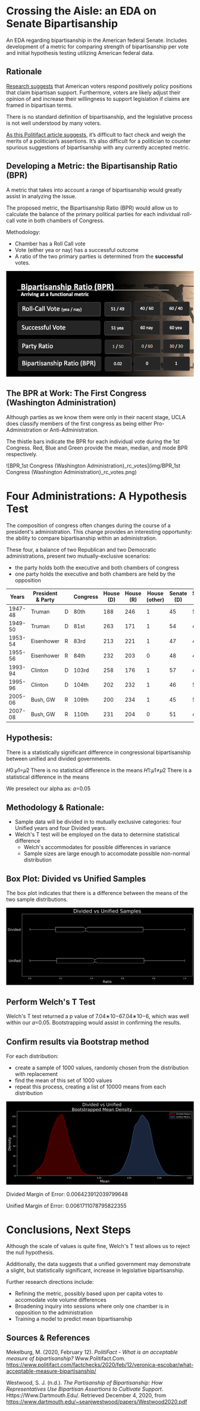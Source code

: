 # Crossing the Aisle: an EDA on Senate Bipartisanship

An EDA regarding bipartisanship in the American federal Senate. Includes development of a metric for comparing strength of bipartisanship per vote and initial hypothesis testing utilizing American federal data.

## Rationale

[Research suggests](https://www.dartmouth.edu/~seanjwestwood/papers/Westwood2020.pdf) that American voters respond positively policy positions that claim bipartisan support.  Furthermore, voters are likely adjust their opinion of and increase their willingness to support legislation if claims are framed in bipartisan terms.

There is no standard definition of bipartisanship, and the legislative process is not well understood by many voters. 

[As this Politifact article suggests](https://www.politifact.com/factchecks/2020/feb/12/veronica-escobar/what-acceptable-measure-bipartisanship/), it’s difficult to fact check and weigh the merits of a politician’s assertions. It’s also difficult for a politician to counter spurious suggestions of bipartisanship with any currently accepted metric.

## Developing a Metric: the Bipartisanship Ratio (BPR)

A metric that takes into account a range of bipartisanship would greatly assist in analyzing the issue. 

The proposed metric, the Bipartisanship Ratio (BPR) would allow us to calculate the balance of the primary political parties for each individual roll-call vote in both chambers of Congress.

Methodology:

- Chamber has a Roll Call vote
- Vote (either yea or nay) has a successful outcome
- A ratio of the two primary parties is determined from the **successful** votes.

![Bipartisanship Ratio](img/BPR_from_presentation.png)



## The BPR at Work: The First Congress (Washington Administration)

Although parties as we know them were only in their nacent stage, UCLA does classify members of the first congress as being either Pro-Administration or Anti-Administration. 

The thistle bars indicate the BPR for each individual vote during the 1st Congress. Red, Blue and Green provide the mean, median, and mode BPR respectively.

![BPR_1st Congress (Washington Administration)_rc_votes](img/BPR_1st Congress (Washington Administration)_rc_votes.png)



# Four Administrations: A Hypothesis Test

The composition of congress often changes during the course of a president's administration. This change provides an interesting opportunity: the ability to compare bipartisanship within an administration.

These four, a balance of two Republican and two Democratic administrations, present two mutually-exclusive scenarios:

- the party holds both the executive and both chambers of congress
- one party holds the executive and both chambers are held by the opposition



| Years   | President & Party |      | Congress | House (D) | House (R) | House (other) | Senate (D) | Senate (R) | Senate (other) | Government is: |
| ------- | ----------------- | ---- | -------- | --------- | --------- | ------------- | ---------- | ---------- | -------------- | -------------- |
| 1947-48 | Truman            | D    | 80th     | 188       | 246       | 1             | 45         | 51         | 0              | divided        |
| 1949-50 | Truman            | D    | 81st     | 263       | 171       | 1             | 54         | 42         | 0              | unified        |
| 1953-54 | Eisenhower        | R    | 83rd     | 213       | 221       | 1             | 47         | 48         | 1              | unified        |
| 1955-56 | Eisenhower        | R    | 84th     | 232       | 203       | 0             | 48         | 47         | 1              | divided        |
| 1993-94 | Clinton           | D    | 103rd    | 258       | 176       | 1             | 57         | 43         | 0              | unified        |
| 1995-96 | Clinton           | D    | 104th    | 202       | 232       | 1             | 46         | 54         | 0              | divided        |
| 2005-06 | Bush, GW          | R    | 109th    | 200       | 234       | 1             | 45         | 55         | 0              | unified        |
| 2007-08 | Bush, GW          | R    | 110th    | 231       | 204       | 0             | 51         | 49         | 0              | divided        |

## Hypothesis:

There is a statistically significant difference in congressional bipartisanship between unified and divided governments.

𝐻0:𝜇1=𝜇2   There is no statistical difference in the means
𝐻1:𝜇1≠𝜇2    There is a statistical difference in the means

We preselect our alpha as: 𝛼=0.05

## Methodology & Rationale:

- Sample data will be divided in to mutually exclusive categories: four Unified years and four Divided years.
- Welch's T test will be employed on the data to determine statistical difference
  - Welch's accommodates for possible differences in variance
  - Sample sizes are large enough to accomodate possible non-normal distribution

## Box Plot: Divided vs Unified Samples

The box plot indicates that there is a difference between the means of the two sample distributions.

![divided_vs_unified_box_plot_dark](img/divided_vs_unified_box_plot_dark.png)

## Perform Welch's T Test

Welch's T test returned a p value of 7.04∗10−67.04∗10−6, which was well within our 𝛼=0.05. Bootstrapping would assist in confirming the results.

## Confirm results via Bootstrap method

For each distribution:

- create a sample of 1000 values, randomly chosen from the distribution with replacement
- find the mean of this set of 1000 values
- repeat this process, creating a list of 10000 means from each distribution

![d_vs_u_bootstrap_mean_density](img/d_vs_u_bootstrap_mean_density.png)

Divided Margin of Error: 0.006423912039799648  

Unified Margin of Error: 0.0061711078795822355

# Conclusions, Next Steps

Although the scale of values is quite fine, Welch's T test allows us to reject the null hypothesis.

Additionally, the data suggests that a unified government may demonstrate a slight, but statistically significant, increase in legislative bipartisanship.

Further research directions include:

- Refining the metric, possibly based upon per capita votes to accomodate vote volume differences
- Broadening inquiry into sessions where only one chamber is in opposition to the administration
- Training a model to predict mean bipartisanship



## Sources & References

Mekelburg, M. (2020, February 12). *PolitiFact - What is an acceptable measure of bipartisanship?* Www.Politifact.Com. https://www.politifact.com/factchecks/2020/feb/12/veronica-escobar/what-acceptable-measure-bipartisanship/

Westwood, S. J. (n.d.). *The Partisanship of Bipartisanship: How Representatives Use Bipartisan Assertions to Cultivate Support*. Https://Www.Dartmouth.Edu/. Retrieved December 4, 2020, from https://www.dartmouth.edu/~seanjwestwood/papers/Westwood2020.pdf
